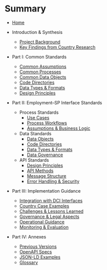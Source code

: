 # Summary

* [Home](README.md)

* Introduction & Synthesis
  * [Project Background](introduction-synthesis/project-background.md)
  * [Key Findings from Country Research](introduction-synthesis/key-findings-country-research.md)

* Part I: Common Standards
  * [Common Assumptions](common/assumptions.md)
  * [Common Processes](common/processes.md)
  * [Common Data Objects](common/data-objects.md)
  * [Code Directories](common/code-directories.md)
  * [Data Types & Formats](common/data-types-formats.md)
  * [Design Principles](common/design-principles.md)

* Part II: Employment–SP Interface Standards
  * Process Standards
    * [Use Cases](employment-interface/process/use-cases.md)
    * [Process Workflows](employment-interface/process/workflows.md)
    * [Assumptions & Business Logic](employment-interface/process/assumptions-business-logic.md)
  * Data Standards
    * [Data Objects](employment-interface/data/data-objects.md)
    * [Code Directories](employment-interface/data/code-directories.md)
    * [Data Types & Formats](employment-interface/data/data-types-formats.md)
    * [Data Governance](employment-interface/data/data-governance.md)
  * API Standards
    * [Design Principles](employment-interface/api/design-principles.md)
    * [API Methods](employment-interface/api/api-methods.md)
    * [Message Structure](employment-interface/api/message-structure.md)
    * [Error Handling & Security](employment-interface/api/error-security.md)

* Part III: Implementation Guidance
  * [Integration with DCI Interfaces](implementation/dci-integration.md)
  * [Country Case Examples](implementation/country-examples.md)
  * [Challenges & Lessons Learned](implementation/challenges-lessons-learned.md)
  * [Governance & Legal Aspects](implementation/governance-legal.md)
  * [Operational Guidance](implementation/operational-guidance.md)
  * [Monitoring & Evaluation](implementation/monitoring-evaluation.md)

* Part IV: Annexes
  * [Previous Versions](annexes/previous-versions.md)
  * [OpenAPI Specs](annexes/openapi-specs.md)
  * [JSON-LD Examples](annexes/jsonld-examples.md)
  * [Glossary](annexes/glossary.md)
